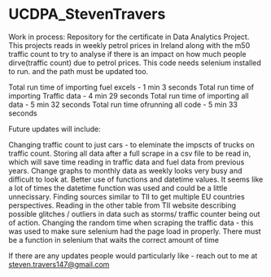 # UCDPA_StevenTravers
Work in process:
Repository for the certificate in Data Analytics Project. This projects reads in weekly petrol prices in Ireland along with the m50 traffic count to try to analyse if there is an impact on how much people dirve(traffic count) due to petrol prices. This code needs selenium installed to run. and the path must be updated too.

Total run time of importing fuel excels - 1 min 3 seconds
Total run time of importing Traffic data - 4 min 29 seconds
Total run time of importing all data - 5 min 32 seconds
Total run time ofrunning all code - 5 min 33 seconds


Future updates will include:

Changing traffic count to just cars - to eleminate the impscts of trucks on traffic count.
Storing all data after a full scrape in a csv file to be read in, which will save time reading in traffic data and fuel data from previous years.
Change graphs to monthly data as weekly looks very busy and difficult to look at.
Better use of functions and datetime values. It seems like a lot of times the datetime function was used and could be a little unnecissary. 
Finding sources similar to TII to get multiple EU countries perspectives.
Reading in the other table from TII website describing possible glitches / outliers in data such as storms/ traffic counter being out of action.
Changing the random time when scraping the traffic data - this was used to make sure selenium had the page load in properly. There must be a function in selenium that waits the correct amount of time




If there are any updates people would particularly like - reach out to me at steven.travers147@gmail.com


